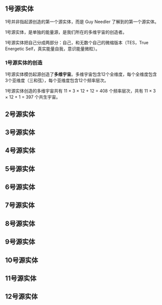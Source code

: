 ## 1号源实体

1号并非指起源创造的第一个源实体，而是 Guy Needler 了解到的第一个源实体。

1号源实体，是单独的能量源，是我们所在的多维宇宙的创造者。

1号源实体把自己分成两部分：自己，和无数个自己的微缩版本（TES，True Energetic Self，真实能量自我，意识能量微粒）。

### 1号源实体的创造

1号源实体模仿起源创造了**多维宇宙**。多维宇宙包含12个全维度，每个全维度包含3个亚维度（三和弦），每个亚维度包含12个频率层次。

1号源实体创造的多维宇宙共有 11 × 3 × 12 + 12 = 408 个频率层次，共有 11 × 3 × 12 + 1 = 397 个共生宇宙。

## 2号源实体

## 3号源实体

## 4号源实体

## 5号源实体

## 6号源实体

## 7号源实体

## 8号源实体

## 9号源实体

## 10号源实体

## 11号源实体

## 12号源实体